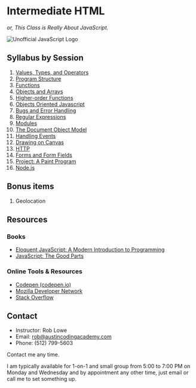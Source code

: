 # Intermediate HTML

*or, This Class is Really About JavaScript.*

![Unofficial JavaScript Logo](http://upload.wikimedia.org/wikipedia/commons/thumb/9/99/Unofficial_JavaScript_logo_2.svg/200px-Unofficial_JavaScript_logo_2.svg.png)

## Syllabus by Session

1. [Values, Types, and Operators](syllabus/01.md)
1. [Program Structure](syllabus/02.md)
1. [Functions](syllabus/03.md)
1. [Objects and Arrays](syllabus/04.md)
1. [Higher-order Functions](syllabus/05.md)
1. [Objects Oriented Javascript](syllabus/06.md)
1. [Bugs and Error Handling](syllabus/07.md)
1. [Regular Expressions](syllabus/08.md)
1. [Modules](syllabus/09.md)
1. [The Document Object Model](syllabus/10.md)
1. [Handling Events](syllabus/11.md)
1. [Drawing on Canvas](syllabus/12.md)
1. [HTTP](syllabus/13.md)
1. [Forms and Form Fields](syllabus/14.md)
1. [Project: A Paint Program](syllabus/15.md)
1. [Node.js](syllabus/16.md)


## Bonus items

1. Geolocation

## Resources

### Books

* [Eloquent JavaScript: A Modern Introduction to Programming](http://eloquentjavascript.net)
* [JavaScript: The Good Parts](http://www.amazon.com/exec/obidos/ASIN/0596517742/wrrrldwideweb)

### Online Tools & Resources

* [Codepen (codepen.io)](http://codepen.io)
* [Mozilla Developer Network](http://developer.mozilla.org/en-US/docs/Web/JavaScript)
* [Stack Overflow](http://stackoverflow.com/questions/tagged/javascript)

## Contact

* Instructor: Rob Lowe
* Email: rob@austincodingacademy.com
* Phone: (512) 799-5603

Contact me any time.

I am typically available for 1-on-1 and small group from 5:00 to 7:00 PM on Monday and Wednesday and by appointment any other time, just email or call me to set something up.
